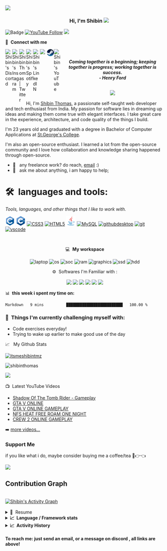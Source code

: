<div>
<img align="center" src="https://i.imgur.com/4ASafy0.png">
</div>

<h3 align="center">
  &nbsp;&nbsp;&nbsp;&nbsp;&nbsp;&nbsp;&nbsp;Hi, I'm Shibin
  <img src="https://media.giphy.com/media/hvRJCLFzcasrR4ia7z/giphy.gif" width="28">
</h3>
<!--
# Hi, I'm Shibin <img src="https://media.giphy.com/media/hvRJCLFzcasrR4ia7z/giphy.gif" width=25> --> <!-- ![](https://visitor-badge.glitch.me/badge?page_id=itsmeshibintmz.itsmeshibintmz&style=default) -->

![Badge](https://visitor-counter-badge.vercel.app/api/itsmeshibintmz/itsmeshibintmz) [![YouTube Follow](https://img.shields.io/youtube/channel/views/UCTm_fmEE-cRBjyqM_noDEZA?logo=YouTube&style=for-the-badge)](https://www.youtube.com/c/ShibinThomas) <a href="https://www.github.com/itsmeshibintmz" target="_blank" rel="noreferrer"><img
src="https://img.shields.io/github/followers/itsmeshibintmz?logo=github&style=for-the-badge&color=0891b2&labelColor=1c1917" /></a>

<!-- 
  [![Github](https://img.shields.io/static/v1?label=&message=Github&color=black&style=flat&logo=github)](https://www.github.com/itsmeshibintmz)  
-->

<!-- Social Media Center
-------------------------

[![Discord](https://img.shields.io/static/v1?label=&labelColor=6E85D3&message=itsmeshibintmz&color=555555&style=flat&logo=discord&logoColor=white)](https://discord.com/users/shibin*23#9991)
[![Instagram](https://img.shields.io/badge/-Instagram-c13584?style=flat&labelColor=c13584&logo=instagram&logoColor=white)](https://www.instagram.com/itsme_shibintmz/)
[![Twitter Follow](https://img.shields.io/twitter/follow/itsmeshibintmz?color=1DA1F2&logo=twitter&style=flat)](https://twitter.com/intent/follow?original_referer=https%3A%2F%2Ftwitter.com%2Fitsmeshibintmz&screen_name=itsmeshibintmz)
[![Linkedin](https://img.shields.io/static/v1?label=&message=Linkedin&color=0E7FBF&&&style=flat&logo=linkedin&logoColor=white)](https://www.linkedin.com/in/shibin-thomas-343615206/)
[![Quora Follow](https://img.shields.io/website?label=Quora&style=flat&url=https%3A%2F%2Fwww.quora.com%2Fprofile%2FShibin-Thomas-70)](
https://www.quora.com/profile/Shibin-Thomas-70)

-->

<!-- 
  [![Gmail](https://img.shields.io/static/v1?label=&labelColor=EA0008&message=Shibin%20Thomas&color=555555&style=flat&logo=gmail&logoColor=white)](mailto:josephthomas948@gmail.com) 
-->
<!-- 
  [![HackerRank](https://img.shields.io/website?label=HackerRank&style=flat&url=https%3A%2F%2Fwww.hackerrank.com%2Fjosephthomas948)](https://www.hackerrank.com/josephthomas948)
  [![Hashnode](https://img.shields.io/badge/Hashnode-2962FF?style=flat&logo=hashnode&logoColor=white)](https://hashnode.com/@cafephile)
-->



🔗 &nbsp;**Connect with me**
<p align="left">
<a href="https://discordapp.com/channels/@me/itsme_shibintmz#0009/">
  <img align="left" alt="Shibin's Discord" width="22px" src="https://raw.githubusercontent.com/peterthehan/peterthehan/master/assets/discord.svg" />
</a>
<a href="https://www.instagram.com/itsme_shibintmz/">
  <img align="left" alt="Shibin's Instagram" width="22px" src="https://raw.githubusercontent.com/rahuldkjain/github-profile-readme-generator/master/src/images/icons/Social/instagram.svg" />
</a>
<a href="https://twitter.com/itsmeshibintmz">
  <img align="left" alt="Shibin Thomas | Twitter" width="22px" src="https://raw.githubusercontent.com/peterthehan/peterthehan/master/assets/twitter.svg" />
</a>
<a href="https://open.spotify.com/user/cel9za9j8u6619mx74lmopapg">
  <img align="left" alt="Shibin's Spotify" width="22px" src="https://github.com/rahuldkjain/github-profile-readme-generator/blob/master/src/images/icons/Social/spotify.svg" />
</a>
<a href="https://www.linkedin.com/in/shibin-thomas-343615206">
  <img align="left" alt="Shibin's LinkedIN" width="22px" src="https://raw.githubusercontent.com/peterthehan/peterthehan/master/assets/linkedin.svg" />
</a>
<a href="https://stackoverflow.com/users/11188203/shibin-thomas" target="_blank" rel="noreferrer" ><img src="https://raw.githubusercontent.com/danielcranney/readme-generator/main/public/icons/socials/stackoverflow.svg" width="22px" align="left" />
</a>
<a href="https://steamcommunity.com/profiles/76561199031932477/"> 
  <img align="left" alt="Steam" width="22px" src="https://github.com/itsmeshibintmz/itsmeshibintmz/blob/main/icons/steam-icon-14883.png" />
</a>
<a href="https://www.youtube.com/channel/UCTm_fmEE-cRBjyqM_noDEZA">
  <img align="left" alt="Shibin's YouTube" width="22px" src="https://github.com/peterthehan/peterthehan/blob/main/assets/youtube.svg" />
</a>

<br />
</h1>

<p align='center'><em><b>Coming together is a beginning; keeping together is progress; working together is success.</b></em>
<br/>
 <em><b>- Henry Ford</b></em>
<br><br/>

<p align="center">
  <a href="https://github.com/DenverCoder1/readme-typing-svg"><img src="https://readme-typing-svg.herokuapp.com?lines=Computer+Science+Student;Tech%20Enthusiast;Cafephile;Always%20learning%20new%20things;Evolving&center=true&width=500&height=50"></a>
</p>

Hi, I'm [Shibin Thomas](https://github.com/itsmeshibintmz), a passionate self-taught web developer and tech enthusiast from India. My passion for software lies in dreaming up ideas and making them come true with elegant interfaces. I take great care in the experience, architecture, and code quality of the things I build.

I'm 23 years old and graduated with a degree in Bachelor of Computer Applications at [St.George's College](https://www.sgcaruvithura.ac.in/public/course-details.html?id=bkVDd0pXUEdHTVc5V1RlVk9vSG80dz09"). 

<!--
  <img align="right" alt="GIF" src="https://github.com/itsmeshibintmz/itsmeshibintmz/blob/main/icons/code.gif"  height="320" width="400" />
-->

I'm also an open-source enthusiast. I learned a lot from the open-source community and I love how collaboration and knowledge sharing happened through open-source.
              
- 💼 &nbsp; any freelance work? do reach, [email](mailto:josephthomas948@gmail.com) :) 
- 💬 &nbsp; ask me about anything, i am happy to help;

# 🛠 **&nbsp;languages and tools:** 
<i>Tools, languages, and other things that I like to work with.</i> 

<a href="https://docs.microsoft.com/en-us/cpp/?view=msvc-170" target="_blank" rel="noreferrer"><img src="https://raw.githubusercontent.com/devicons/devicon/master/icons/c/c-original.svg" height="30" alt="C" /></a>
<a href="https://docs.microsoft.com/en-us/cpp/?view=msvc-170" target="_blank" rel="noreferrer"><img src="https://raw.githubusercontent.com/devicons/devicon/master/icons/cplusplus/cplusplus-original.svg" height="30" alt="C++" /></a>
<a href="https://www.w3.org/TR/CSS/#css" target="_blank" rel="noreferrer"><img src="https://raw.githubusercontent.com/danielcranney/readme-generator/main/public/icons/skills/css3-colored.svg" height="30" alt="CSS3" /></a>
<a href="https://developer.mozilla.org/en-US/docs/Glossary/HTML5" target="_blank" rel="noreferrer"><img src="https://raw.githubusercontent.com/danielcranney/readme-generator/main/public/icons/skills/html5-colored.svg" height="30" alt="HTML5" /></a>
<a href="https://www.oracle.com/java/" target="_blank" rel="noreferrer"><img src="https://raw.githubusercontent.com/devicons/devicon/master/icons/java/java-original.svg" height="30" alt="Java" /></a>
<a href="https://www.mysql.com/" target="_blank" rel="noreferrer"><img src="https://raw.githubusercontent.com/danielcranney/readme-generator/main/public/icons/skills/mysql-colored.svg" height="30" alt="MySQL" /></a>
<a href="https://desktop.github.com/" target="_blank" rel="noreferrer"><img src="https://avatars.githubusercontent.com/u/13171334?s=200&v=4" height="30" alt="githubdesktop" /></a>
<a href="https://git-scm.com/" target="_blank" rel="noreferrer"><img src="https://www.vectorlogo.zone/logos/git-scm/git-scm-icon.svg" height="30" alt="git" /></a>
<a href="https://code.visualstudio.com/" target="_blank" rel="noreferrer"><img src="https://upload.wikimedia.org/wikipedia/commons/thumb/9/9a/Visual_Studio_Code_1.35_icon.svg/1024px-Visual_Studio_Code_1.35_icon.svg.png" height="30" alt="vscode" /></a>

<!--
<a href="https://www.php.net/" target="_blank" rel="noreferrer"><img src="https://raw.githubusercontent.com/danielcranney/readme-generator/main/public/icons/skills/php-colored.svg" height="50" alt="PHP" /></a>
<a href="https://www.python.org/" target="_blank" rel="noreferrer"><img src="https://raw.githubusercontent.com/danielcranney/readme-generator/main/public/icons/skills/python-colored.svg" height="20" alt="Python" /></a>
<a href="https://nodejs.org/en/" target="_blank" rel="noreferrer"><img src="https://raw.githubusercontent.com/danielcranney/readme-generator/main/public/icons/skills/nodejs-colored.svg" height="20" alt="NodeJS" /></a>
<a href="https://reactjs.org/" target="_blank" rel="noreferrer"><img src="https://raw.githubusercontent.com/danielcranney/readme-generator/main/public/icons/skills/react-colored.svg" height="20" alt="React" /></a>

<!-- 
<code><img height="20" src="https://github.com/itsmeshibintmz/itsmeshibintmz/blob/main/icons/html.png"></code></t>
-->

<!--
<code><img height="20" src="https://raw.githubusercontent.com/github/explore/80688e429a7d4ef2fca1e82350fe8e3517d3494d/topics/css/css.png"></code>
-->

<!--
<code><img height="20" src="https://github.com/Aakarsh-B/trying-repos/blob/master/python-5.svg?raw=true"></code>
-->

<!--
<code><img height="20" src="https://github.com/itsmeshibintmz/itsmeshibintmz/blob/main/icons/java.png"></code>
-->

<!--
<code><img height="20" src="https://github.com/Aakarsh-B/trying-repos/blob/master/c-programming.png"></code>
<code><img height="20" src="https://github.com/Aakarsh-B/trying-repos/blob/master/c++.png"></code>
-->

<!--
<code><img height="20" src="https://avatars.githubusercontent.com/u/9919?s=200&v=4"></code>
-->

<!--
<code><img height="20" src="https://raw.githubusercontent.com/github/explore/80688e429a7d4ef2fca1e82350fe8e3517d3494d/topics/react/react.png"></code>
-->

<!--
<code><img height="20" src="https://github.com/itsmeshibintmz/itsmeshibintmz/blob/main/icons/php.png"></code>
-->

<!--
<code><img height="20" src="https://raw.githubusercontent.com/github/explore/80688e429a7d4ef2fca1e82350fe8e3517d3494d/topics/mysql/mysql.png"></code>
-->

<!--
<code><img height="20" src="https://raw.githubusercontent.com/github/explore/80688e429a7d4ef2fca1e82350fe8e3517d3494d/topics/git/git.png"></code>
-->

<!--
<code><img height="20" src="https://avatars.githubusercontent.com/u/13171334?s=200&v=4"></code>
-->

<!--
<code><img height="20" src="https://upload.wikimedia.org/wikipedia/commons/thumb/9/9a/Visual_Studio_Code_1.35_icon.svg/1024px-Visual_Studio_Code_1.35_icon.svg.png"></code>
-->
<br>

<p align='center'>
  💻 &nbsp;<b>My workspace</b><br/><br/>
  <!-- <img alt="os" src="https://img.shields.io/badge/Apple-Acer_Nitro_5-999999?style=flat&logo=apple&logoColor=white" /> -->
  <img alt="laptop" src="https://img.shields.io/badge/acer%20laptop-83B81A?style=for-the-badge&logo=acer&logoColor=white" />
  <img alt="os" src="https://img.shields.io/badge/Windows-ACER_Nitro_5-0078D6?style=for-the-badge&logo=windows&logoColor=white" />
  <img alt="soc" src="https://img.shields.io/badge/Intel-Core_i5-0071C5?style=for-the-badge&logo=intel&logoColor=white" />
  <img alt="ram" src="https://img.shields.io/badge/RAM-32GB-%230071C5.svg?&style=for-the-badge&logoColor=white" />
  <img alt="graphics" src="https://img.shields.io/badge/NVIDIA-GTX1650-76B900?style=for-the-badge&logo=nvidia&logoColor=white" />
  <img alt="ssd" src="https://img.shields.io/badge/1.5%20TB%20SSD-grey?style=for-the-badge" />
  <img alt="hdd" src="https://img.shields.io/badge/1%20TB%20HDD-grey?style=for-the-badge" />
</p>

<p align='center'>
  ⚙️ &nbsp;Softwares I'm Familiar with :<br><br>
<img src="https://img.shields.io/badge/Eclipse-2C2255?style=for-the-badge&logo=eclipse&logoColor=white" />
<img src="https://img.shields.io/badge/Visual_Studio_Code-0078D4?style=for-the-badge&logo=visual%20studio%20code&logoColor=white" />
<img src="https://img.shields.io/badge/MySQL-00000F?style=for-the-badge&logo=mysql&logoColor=white" />
<!--
<img src="https://img.shields.io/badge/PyCharm-000000.svg?&style=flat&logo=PyCharm&logoColor=white" />
<img src="https://img.shields.io/badge/Android_Studio-3DDC84?style=flat&logo=android-studio&logoColor=white" />
-->
<img src="https://img.shields.io/badge/Adobe%20Photoshop-31A8FF?style=for-the-badge&logo=Adobe%20Photoshop&logoColor=black" />
<img src="https://img.shields.io/badge/Adobe%20Premiere%20Pro-9999FF?style=for-the-badge&logo=Adobe%20Premiere%20Pro&logoColor=black" />
<img src="https://img.shields.io/badge/Microsoft_Office-D83B01?style=for-the-badge&logo=microsoft-office&logoColor=white" />
</p>

📊 **&nbsp;this week i spent my time on:** 

<!--START_SECTION:waka-->

```text
Markdown   9 mins          █████████████████████████   100.00 %
```

<!--END_SECTION:waka-->

### :muscle: &nbsp;Things I'm currently challenging myself with:
- Code exercises everyday!
- Trying to wake up earlier to make good use of the day

📈 &nbsp; My Github Stats
<p align="left"> <a href="https://github.com/ryo-ma/github-profile-trophy"><img src="https://github-profile-trophy.vercel.app/?username=itsmeshibintmz&theme=darkhub&margin-w=15&margin-h=15&coloumn=3&row=1" alt="itsmeshibintmz" /></a> </p>

<p> <img src="https://github-readme-stats-itsmeshibintmz.vercel.app/api?username=itsmeshibintmz&show_icons=true&&line_height=25&width=20&title_color=FFFFFF&icon_color=FFFFFF&text_color=FFFFFF&bg_color=000000" alt="shibinthomas" /> 

<a href="http://www.github.com/itsmeshibintmz"><img src="https://github-readme-streak-stats.herokuapp.com/?user=itsmeshibintmz&stroke=ffffff&background=000000&ring=0891b2&fire=FF0000&currStreakNum=ffffff&currStreakLabel=0891b2&sideNums=ffffff&sideLabels=ffffff&dates=ffffff&hide_border=false" /></a>

📺&nbsp; Latest YouTube Videos

<!-- YOUTUBE:START -->
- [Shadow Of The Tomb Rider - Gameplay](https://www.youtube.com/watch?v=fidPw7JxubQ)
- [GTA V ONLINE](https://www.youtube.com/watch?v=3Cfa4GA-ox4)
- [GTA V ONLINE GAMEPLAY](https://www.youtube.com/watch?v=Y1tTX4ku8Cg)
- [NFS HEAT FREE ROAM ONE NIGHT](https://www.youtube.com/watch?v=0vwZBWEy_bA)
- [CREW 2 ONLINE GAMEPLAY](https://www.youtube.com/watch?v=OdV6aC4TIT4)
<!-- YOUTUBE:END -->

➡️ [more videos...](https://www.youtube.com/channel/UCTm_fmEE-cRBjyqM_noDEZA)

<!--
  ---
-->
### Support Me

if you like what i do, maybe consider buying me a coffee/tea 🥺👉👈

<a href="https://www.buymeacoffee.com/itsmeshibintmz"><img src="https://cdn.buymeacoffee.com/buttons/v2/default-yellow.png" width="200" /></a>

<!--
if you like what i do, maybe consider buying me a coffee/tea 🥺👉👈

<a href="https://www.buymeacoffee.com/itsmeshibintmz" target="_blank"><img src="https://cdn.buymeacoffee.com/buttons/v2/default-red.png" alt="Buy Me A Coffee" width="150" ></a>

-->
<!-- 
  ---
-->

<!--
[![Top Langs](https://github-readme-stats.vercel.app/api/top-langs/?username=itsmeshibintmz&layout=compact&theme=dark&title_color=FFFFFF&icon_color=FFFFFF&text_color=FFFFFF&bg_color=0D1117)](https://github.com/itsmeshibintmz/github-readme-stats) 
-->

<!--
<a href="https://github.com/itsmeshibintmz" align="left"><img src="https://github-readme-stats.vercel.app/api/top-langs/?username=itsmeshibintmz&langs_count=10&title_color=0891b2&text_color=ffffff&icon_color=0891b2&bg_color=1c1917&hide_border=true&locale=en&custom_title=Top%20%Languages" alt="Top Languages" /></a>
-->

<!--
<a href="https://github.com/itsmeshibintmz" align="left"><img src="https://github-readme-stats.vercel.app/api/top-langs/?username=itsmeshibintmz&langs_count=3&title_color=FFFFFF&text_color=ffffff&icon_color=0891b2&bg_color=1c1917&hide_border=false&locale=en&custom_title=Most%20%used%20%Languages" alt="Top Languages" /></a>
-->

  
## Contribution Graph
  <br/>
   <a href="https://github.com/itsmeshibintmz"><img alt="Shibin's Activity Graph" src="https://activity-graph.herokuapp.com/graph?username=itsmeshibintmz&custom_title=Shibin'%20Thomas's%20Contribution%20Graph&theme=react-dark" /></a>
  <br/>

<br/>

<!----

Snake Contribution Graph
------------------------
![github contribution grid snake animation](https://raw.githubusercontent.com/itsmeshibintmz/itsmeshibintmz/8c4c442a1c6a6c7b963e5d473e5aec52c42b5ea3/github-contribution-grid-snake-sissa.svg#gh-dark-mode-only)
![github contribution grid snake animation](https://raw.githubusercontent.com/itsmeshibintmz/itsmeshibintmz/8c4c442a1c6a6c7b963e5d473e5aec52c42b5ea3/github-contribution-grid-snake-sissa-white.svg#gh-light-mode-only)

-->

<!-- 

Profile Views
--------------
<p align="center"> <img src="https://komarev.com/ghpvc/?username=itsmeshibintmz&label=Profile%20views&color=blueviolet&style=flat" alt="Shibin Thomas" /> </p>

-->

<details>
  <summary>📃 &nbsp;Resume</summary>

## Work Experience

<img align="right" width="50px" src="https://github.com/itsmeshibintmz/itsmeshibintmz/blob/main/icons/tcs.svg" />

- 📖 **&nbsp;Graduate Trainee**\
📆 &nbsp;2021-Present\
📍 **&nbsp;Tata Consultancy Services** - Infopark, Kochi, Kerala

<img align="right" width="50px" src="https://github.com/itsmeshibintmz/itsmeshibintmz/blob/main/icons/ifix.webp" />

- 📖 **&nbsp;Customer Service Assistant**\
📆 &nbsp;2021-2021\
📍 **&nbsp;Ifix Computers** - Palai, Kerala
## Education

<img align="right" width="50px" src="https://github.com/itsmeshibintmz/itsmeshibintmz/blob/main/icons/sgc.png" />

- 📖 **&nbsp;Bachelor of Computer Application**\
📆 &nbsp;2018 - 2021\
📍 **&nbsp;St.George's College Aruvithura** - Aruvithura, Kottayam, Kerala

<img align="right" width="50px" src="https://github.com/itsmeshibintmz/itsmeshibintmz/blob/main/icons/cms.png" />

- 📖 **&nbsp;Plus Two Science**\
📆 2015 - 2017\
📍 **CMS HSS Melukavu** - Melukavu, Kottayam, Kerala

<img align="right" width="50px" src="https://github.com/itsmeshibintmz/itsmeshibintmz/blob/main/icons/ihrd.png" />

- 📖 **&nbsp;THSLC**\
📆 &nbsp;2012 - 2015\
📍 **&nbsp;Technical Higher Secondary School** - Muttom, Kerala

## Volunteering

<img align="right" width="50px" src="https://www.pngkey.com/png/full/247-2479287_nss-logo-national-service-scheme-logo-png.png" />

- 👨‍💻 **&nbsp;Volunteer Secretary**\
📆 &nbsp;2019 - 2020\
📍 **&nbsp;National Service Scheme** - St.George's College Aruvithura, Kerala

<img align="right" width="50px" src="https://github.com/itsmeshibintmz/itsmeshibintmz/blob/main/icons/palliative.webp" />

- 👨‍💻 **&nbsp;Volunteer**\
📆 &nbsp;2017 - 2018\
📍 **&nbsp;Palliative Care Unit** - St.Joseph's College Arakulam, Kerala
## Personal Projects
  
- [Admission Applicant System](https://github.com/itsmeshibintmz/Admission-Applicant-System) <img align='right' src="https://img.shields.io/badge/css3-%231572B6.svg?style&logo=css3&logoColor=white"><img align='right' src="https://camo.githubusercontent.com/3bf2737f46ffd3c1057512ceb089758416ae555a83458a422ad23bc8f4ddbe7c/68747470733a2f2f696d672e736869656c64732e696f2f62616467652f48544d4c352d4533344632363f7374796c65266c6f676f3d68746d6c35266c6f676f436f6c6f723d7768697465?style&logo=Node.js&logoColor=fffff"><img align='right' src="https://img.shields.io/badge/mysql-%2300f.svg?style&logo=mysql&logoColor=white"><img align='right' src="https://img.shields.io/badge/-Java-important?style&logo=Java&logoColor=white">
- [Organic Shopping Website](https://github.com/itsmeshibintmz/Organic-Shopping-Webstore) <img align='right' src="https://img.shields.io/badge/css3-%231572B6.svg?style&logo=css3&logoColor=white"><img align='right' src="https://camo.githubusercontent.com/3bf2737f46ffd3c1057512ceb089758416ae555a83458a422ad23bc8f4ddbe7c/68747470733a2f2f696d672e736869656c64732e696f2f62616467652f48544d4c352d4533344632363f7374796c65266c6f676f3d68746d6c35266c6f676f436f6c6f723d7768697465?style&logo=Node.js&logoColor=fffff"><img align='right' src="https://img.shields.io/badge/mysql-%2300f.svg?style&logo=mysql&logoColor=white"><img align='right' src="https://img.shields.io/badge/php-%23777BB4.svg?style&logo=php&logoColor=white">

## Programming Languages
<br>
<img src="https://img.shields.io/badge/HTML-239120?style=for-the-badge&logo=html5&logoColor=white" />
<img src="https://img.shields.io/badge/CSS-239120?&style=for-the-badge&logo=css3&logoColor=white" />
<!--
  <img src="https://img.shields.io/badge/Python-3776AB?style=flat&logo=python&logoColor=white" /> 
  <img src="https://img.shields.io/badge/PHP-777BB4?style=flat&logo=php&logoColor=white" />
  <img src="https://img.shields.io/badge/SQLite-07405E?style=flat&logo=sqlite&logoColor=white" />
-->
<img src="https://img.shields.io/badge/C%2B%2B-00599C?style=for-the-badge&logo=c%2B%2B&logoColor=white" />
<img src="https://img.shields.io/badge/Java-ED8B00?style=for-the-badge&logo=java&logoColor=white" />
<img src="https://img.shields.io/badge/MySQL-00000F?style=for-the-badge&logo=mysql&logoColor=white" />
<br>

## Operating Systems
<br>
<img src="https://img.shields.io/badge/Windows-0078D6?style=for-the-badge&logo=windows&logoColor=white" />
<img src="https://img.shields.io/badge/Android-3DDC84?style=for-the-badge&logo=android&logoColor=white" />
<img src="https://img.shields.io/badge/iOS-000000?style=for-the-badge&logo=ios&logoColor=white" />
<img src="https://img.shields.io/badge/Linux-FCC624?style=for-the-badge&logo=linux&logoColor=black" />
<img src="https://img.shields.io/badge/Kali_Linux-557C94?style=for-the-badge&logo=kali-linux&logoColor=white" />
<img src="https://img.shields.io/badge/Arch_Linux-1793D1?style=for-the-badge&logo=arch-linux&logoColor=white" />
<!--
  <img src="https://img.shields.io/badge/Windows_XP-003399?style=flat&logo=windows-xp&logoColor=white" /> 
  <img src="https://img.shields.io/badge/manjaro-35BF5C?style=flat&logo=manjaro&logoColor=white" />
-->
<img src="https://img.shields.io/badge/mac%20os-000000?style=for-the-badge&logo=apple&logoColor=white" />


</details>
  
<details>
  <summary><b>📈&nbsp;&nbsp;Language&nbsp;/&nbsp;Framework stats</b></summary>
  <br/>
  <a href='https://profile.codersrank.io/user/itsmeshibintmz/'>
  <img src='https://cr-skills-chart-widget.azurewebsites.net/api/api?username=itsmeshibintmz&padding=30&skills=angular,batchfile,c,C%23,coffeescript,dart,go,html,json,java,javascript,less,mysql,php,pandas,perl,python,reactjs,scss,shell,svelte,swift,typescript,vue'>
  </a>

</details>

<details>
    <summary><b>📈&nbsp;&nbsp;Activity History</b></summary>
  <br>
  <a href='https://profile.codersrank.io/user/itsmeshibintmz/'>
    <img src='https://cr-ss-service.azurewebsites.net/api/ScreenShot?widget=activity&username=itsmeshibintmz'>
  </a>
</details>

#### To reach me: just send an email, or a message on discord , all links are above! 
